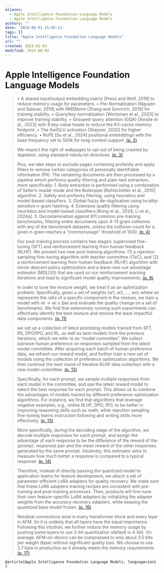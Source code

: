 ```yaml
---
aliases:
  - Apple Intelligence Foundation Language Models
  - Apple Intelligence Foundation Language Models
authors: ""
date: '2024-08-01 15:05:11'
tags: []
title: "Apple Intelligence Foundation Language Models"
url: ""
created: 2024-02-03
modified: 2024-08-03
---
```


# Apple Intelligence Foundation Language Models

> • A shared input/output embedding matrix [Press and Wolf, 2016] to reduce memory usage for parameters. • Pre-Normalization [Nguyen and Salazar, 2019] with RMSNorm [Zhang and Sennrich, 2019] for training stability. • Query/key normalization [Wortsman et al., 2023] to improve training stability. • Grouped-query attention (GQA) [Ainslie et al., 2023] with 8 key-value heads to reduce the KV-cache memory footprint. • The SwiGLU activation [Shazeer, 2020] for higher efficiency. • RoPE [Su et al., 2024] positional embeddings with the base frequency set to 500k for long-context support. [(p. 2)](zotero://open-pdf/library/items/LKR83NME?page=2)

> We respect the right of webpages to opt out of being crawled by Applebot, using standard robots.txt directives. [(p. 3)](zotero://open-pdf/library/items/LKR83NME?page=3)

> Plus, we take steps to exclude pages containing profanity and apply filters to remove certain categories of personally identifiable information (PII). The remaining documents are then processed by a pipeline which performs quality filtering and plain-text extraction, more specifically: 1. Body extraction is performed using a combination of Safari’s reader mode and the Boilerpipe [Kohlschütter et al., 2010] algorithm. 2. Safety and profanity filtering, using heuristics and model-based classifiers. 3. Global fuzzy de-duplication using locality-sensitive n-gram hashing. 4. Extensive quality filtering using heuristics and model-based classifiers [Kong et al., 2024; Li et al., 2024a]. 5. Decontamination against 811 common pre-training benchmarks, filtering entire documents upon 4-13 gram collisions with any of the benchmark datasets, unless the collision-count for a given n-gram reaches a “commonusage&quot; threshold of 1000. [(p. 4)](zotero://open-pdf/library/items/LKR83NME?page=4)

> Our post-training process contains two stages: supervised fine-tuning (SFT) and reinforcement learning from human feedback (RLHF). We present two new post-training algorithms: (1) a rejection sampling fine-tuning algorithm with teacher committee (iTeC), and (2) a reinforcement learning from human feedback (RLHF) algorithm with mirror descent policy optimization and a leave-one-out advantage estimator (MDLOO) that are used on our reinforcement learning iterations and lead to significant model quality improvements. [(p. 8)](zotero://open-pdf/library/items/LKR83NME?page=8)

> In order to tune the mixture weight, we treat it as an optimization problem. Specifically, given a set of weights (w1, w2, ..., wn) where wi represents the ratio of a specific component in the mixture, we train a model with wi → wi ± ∆wi and evaluate the quality change on a set of benchmarks. We find that extensively running such experiments can effectively identify the best mixture and remove the least impactful data components. [(p. 11)](zotero://open-pdf/library/items/LKR83NME?page=11)

> we set up a collection of latest promising models trained from SFT, RS, DPO/IPO, and RL, as well as best models from the previous iterations, which we refer to as “model committee”. We collect pairwise human preference on responses sampled from the latest model committee. After acquiring each batch of human preference data, we refresh our reward model, and further train a new set of models using the collection of preference optimization algorithms. We then continue the next round of iterative RLHF data collection with a new model committee. [(p. 13)](zotero://open-pdf/library/items/LKR83NME?page=13)

> Specifically, for each prompt, we sample multiple responses from each model in the committee, and use the latest reward model to select the best response for each prompt. This allows us to combine the advantages of models trained by different preference optimization algorithms. For instance, we find that algorithms that leverage negative examples, e.g., online RLHF, DPO, IPO, to be better in improving reasoning skills such as math, while rejection sampling fine-tuning learns instruction following and writing skills more effectively. [(p. 13)](zotero://open-pdf/library/items/LKR83NME?page=13)

> More specifically, during the decoding stage of the algorithm, we decode multiple responses for each prompt, and assign the advantage of each response to be the difference of the reward of the (prompt, response) pair and the mean reward of the other responses generated by the same prompt. Intuitively, this estimator aims to measure how much better a response is compared to a typical response. [(p. 14)](zotero://open-pdf/library/items/LKR83NME?page=14)

> Therefore, instead of directly passing the quantized model to application teams for feature development, we attach a set of parameter-efficient LoRA adapters for quality recovery. We make sure that these LoRA adapters training recipes are consistent with pre-training and post-training processes. Then, products will fine-tune their own feature-specific LoRA adapters by initializing the adapter weights from the accuracy-recovery adapters, while keeping the quantized base model frozen. [(p. 16)](zotero://open-pdf/library/items/LKR83NME?page=16)

> Residual connections exist in every transformer block and every layer in AFM. So it is unlikely that all layers have the equal importance. Following this intuition, we further reduce the memory usage by pushing some layers to use 2-bit quantization (default is 4-bit). On average, AFM-on-device can be compressed to only about 3.5 bits per weight (bpw) without significant quality loss. We choose to use 3.7 bpw in production as it already meets the memory requirements. [(p. 17)](zotero://open-pdf/library/items/LKR83NME?page=17)

```
@article{Apple Intelligence Foundation Language Models, language={en} }
```